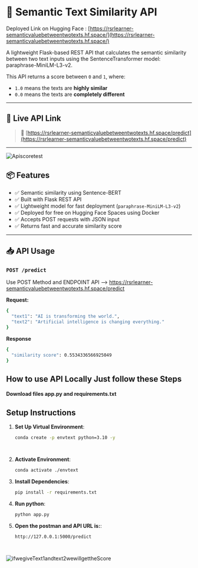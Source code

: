 # 🧠 Semantic Text Similarity API 
Deployed Link on Hugging Face : [https://rsrlearner-semanticvaluebetweentwotexts.hf.space/](https://rsrlearner-semanticvaluebetweentwotexts.hf.space/)

A lightweight Flask-based REST API that calculates the semantic similarity between two text inputs using the SentenceTransformer model: paraphrase-MiniLM-L3-v2. 

This API returns a score between `0` and `1`, where:
- `1.0` means the texts are **highly similar**
- `0.0` means the texts are **completely different**

---

## 🚀 Live API Link 

> 🔗 [https://rsrlearner-semanticvaluebetweentwotexts.hf.space/predict](https://rsrlearner-semanticvaluebetweentwotexts.hf.space/predict)
---
![Apiscoretest](Apiscoretest.png)
## 📦 Features

- ✅ Semantic similarity using Sentence-BERT
- ✅ Built with Flask REST API
- ✅ Lightweight model for fast deployment (`paraphrase-MiniLM-L3-v2`)
- ✅ Deployed for free on Hugging Face Spaces using Docker
- ✅ Accepts POST requests with JSON input
- ✅ Returns fast and accurate similarity score

---

## 📥 API Usage

### `POST /predict`
Use POST Method and ENDPOINT API --> https://rsrlearner-semanticvaluebetweentwotexts.hf.space/predict

**Request:**

```bash
{
  "text1": "AI is transforming the world.",
  "text2": "Artificial intelligence is changing everything."
}
```

**Response**
```bash
{
  "similarity score": 0.5534336566925049
}
```




## How to use API Locally Just follow these Steps
 #### Download files app.py and requirements.txt
## Setup Instructions
1. **Set Up Virtual Environment**:
   ```bash
   conda create -p envtext python=3.10 -y

   


2. **Activate Environment**:
   ```bash
   conda activate ./envtext

3. **Install Dependencies**:
   ```bash
   pip install -r requirements.txt


3. **Run python**:
   ```bash
   python app.py


5. **Open the postman and API URL is:**:
   ```bash
   http://127.0.0.1:5000/predict




![ifwegiveText1andtext2wewillgettheScore](OutputTextScore.png)
